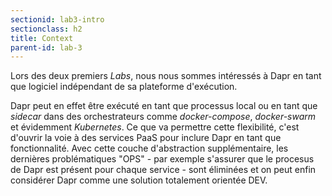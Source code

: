 ```yaml
---
sectionid: lab3-intro
sectionclass: h2
title: Context
parent-id: lab-3
---
```


Lors des deux premiers *Labs*, nous nous sommes intéressés à Dapr en tant que logiciel indépendant de sa plateforme d'exécution.

Dapr peut en effet être exécuté en tant que processus local ou en tant que *sidecar* dans des orchestrateurs comme *docker-compose*, *docker-swarm* et évidemment *Kubernetes*. Ce que va permettre cette flexibilité, c'est d'ouvrir la voie à des services PaaS pour inclure Dapr en tant que fonctionnalité. Avec cette couche d'abstraction supplémentaire, les dernières problématiques "OPS" - par exemple s'assurer que le procesus de Dapr est présent pour chaque service - sont éliminées et on peut enfin considérer Dapr comme une solution totalement orientée DEV.

